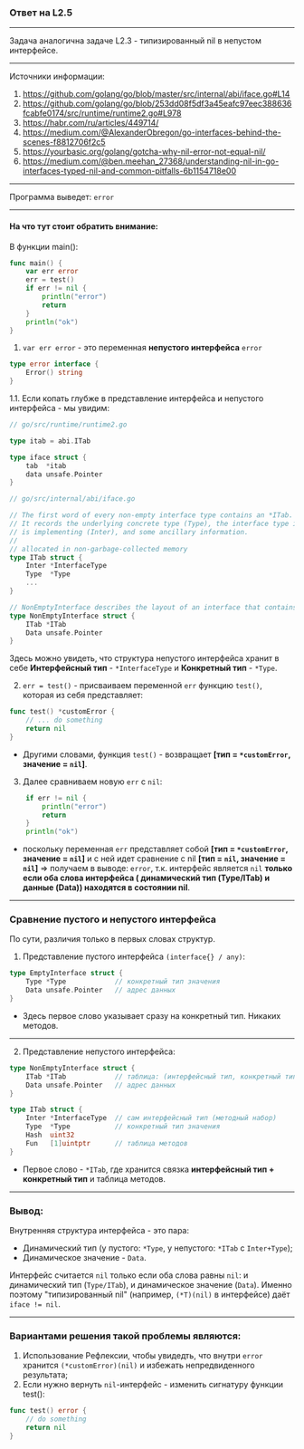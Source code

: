 ### Ответ на L2.5

---
Задача аналогична задаче L2.3 - типизированный nil в непустом интерфейсе.

---
Источники информации:
1. https://github.com/golang/go/blob/master/src/internal/abi/iface.go#L14
2. https://github.com/golang/go/blob/253dd08f5df3a45eafc97eec388636fcabfe0174/src/runtime/runtime2.go#L978
3. https://habr.com/ru/articles/449714/
4. https://medium.com/@AlexanderObregon/go-interfaces-behind-the-scenes-f8812706f2c5
5. https://yourbasic.org/golang/gotcha-why-nil-error-not-equal-nil/ 
6. https://medium.com/@ben.meehan_27368/understanding-nil-in-go-interfaces-typed-nil-and-common-pitfalls-6b1154718e00 


---

Программа выведет: 
`error`

---

#### На что тут стоит обратить внимание:

В функции main():

``` go
func main() {
	var err error
	err = test()
	if err != nil {
		println("error")
		return
	}
	println("ok")
}
```

1. `var err error` - это переменная **непустого интерфейса** `error`

```go
type error interface {
    Error() string
}
```

1.1. Если копать глубже в представление интерфейса и непустого интерфейса - мы увидим:

```go
// go/src/runtime/runtime2.go

type itab = abi.ITab

type iface struct {
	tab  *itab
	data unsafe.Pointer
}
```

```go
// go/src/internal/abi/iface.go

// The first word of every non-empty interface type contains an *ITab.
// It records the underlying concrete type (Type), the interface type it
// is implementing (Inter), and some ancillary information.
//
// allocated in non-garbage-collected memory
type ITab struct {
	Inter *InterfaceType
	Type  *Type
	...
}

// NonEmptyInterface describes the layout of an interface that contains any methods.
type NonEmptyInterface struct {
	ITab *ITab
	Data unsafe.Pointer
}
```
Здесь можно увидеть, что структура непустого интерфейса хранит в себе **Интерфейсный тип** - `*InterfaceType` и **Конкретный тип** - `*Type`. 

2. `err = test()` - присваиваем переменной `err` функцию `test()`, которая из себя представляет:
```go
func test() *customError {
	// ... do something
	return nil
}
```
- Другими словами, функция `test()` - возвращает **[тип = `*customError`, значение = `nil`]**.

3. Далее сравниваем новую `err` с `nil`:
```go
	if err != nil {
		println("error")
		return
	}
	println("ok")
```

- поскольку переменная `err` представляет собой **[тип = `*customError`, значение = `nil`]** и с ней идет сравнение с nil **[тип = `nil`, значение = `nil`]** => получаем в выводе: `error`, т.к. интерфейс является `nil` **только если оба слова интерфейса ( динамический тип (Type/ITab) и данные (Data)) находятся в состоянии nil**.

---
### Сравнение пустого и непустого интерфейса

По сути, различия только в первых словах структур.

1. Представление пустого интерфейса `(interface{} / any)`:
```go
type EmptyInterface struct {
    Type *Type            // конкретный тип значения
    Data unsafe.Pointer   // адрес данных
}
```
- Здесь первое слово указывает сразу на конкретный тип. Никаких методов.

---
2. Представление непустого интерфейса:

```go
type NonEmptyInterface struct {
    ITab *ITab            // таблица: (интерфейсный тип, конкретный тип, методы)
    Data unsafe.Pointer   // адрес данных
}

type ITab struct {
    Inter *InterfaceType  // сам интерфейсный тип (методный набор)
    Type  *Type           // конкретный тип значения
    Hash  uint32
    Fun   [1]uintptr      // таблица методов 
}
```

- Первое слово - `*ITab`, где хранится связка **интерфейсный тип + конкретный тип** и таблица методов.
---

### Вывод:

Внутренняя структура интерфейса - это пара:

- Динамический тип (у пустого: `*Type`, у непустого: `*ITab` с `Inter+Type`);
- Динамическое значение - `Data`.

Интерфейс считается `nil` только если оба слова равны `nil`: и динамический тип (`Type/ITab`), и динамическое значение (`Data`). Именно поэтому "типизированный nil" (например, `(*T)(nil)` в интерфейсе) даёт `iface != nil`.

---

### Вариантами решения такой проблемы являются: 

1. Использование Рефлексии, чтобы увидедть, что внутри `error` хранится `(*customError)(nil)` и избежать непредвиденного результата;
2. Если нужно вернуть `nil`-интерфейс - изменить сигнатуру функции test():
```go
func test() error {
	// do something
	return nil
}
```


